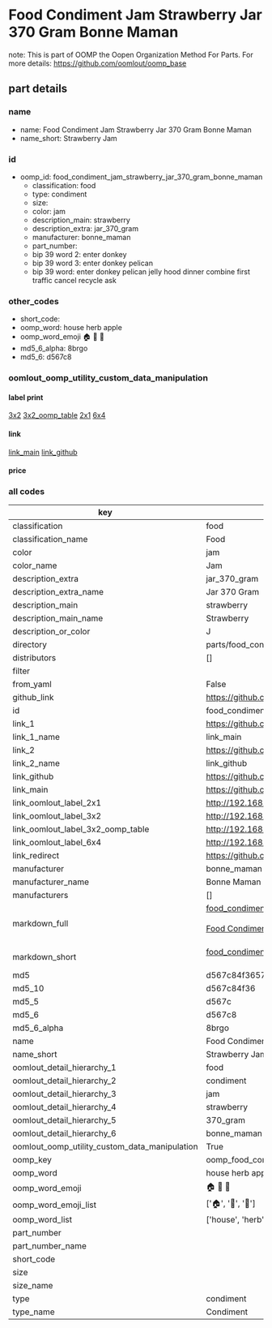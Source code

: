 # Food Condiment Jam Strawberry Jar 370 Gram Bonne Maman  

note: This is part of OOMP the Oopen Organization Method For Parts. For more details: https://github.com/oomlout/oomp_base

##  part details
  







### name
* name: Food Condiment Jam Strawberry Jar 370 Gram Bonne Maman
* name_short: Strawberry Jam
### id
* oomp_id: food_condiment_jam_strawberry_jar_370_gram_bonne_maman
  * classification: food
  * type: condiment
  * size: 
  * color: jam
  * description_main: strawberry
  * description_extra: jar_370_gram
  * manufacturer: bonne_maman
  * part_number: 
  * bip 39 word 2: enter donkey
  * bip 39 word 3: enter donkey pelican
  * bip 39 word: enter donkey pelican jelly hood dinner combine first traffic cancel recycle ask

### other_codes
* short_code: 
* oomp_word: house herb apple
* oomp_word_emoji :house: :herb: :apple:
* md5_6_alpha: 8brgo
* md5_6: d567c8






### oomlout_oomp_utility_custom_data_manipulation
#### label print
[3x2](http://192.168.1.245:1112/?label=oomp%208brgo)
[3x2_oomp_table](http://192.168.1.108:1112/?label=oomp%208brgo)
[2x1](http://192.168.1.242:1112/?label=oomp%208brgo)
[6x4](http://192.168.1.55:1112/?label=oomp%208brgo)    

#### link

[link_main](https://github.com/oomlout/oomlout_oomp_version_1_messy/tree/main/parts/food_condiment_jam_strawberry_jar_370_gram_bonne_maman) [link_github](https://github.com/oomlout/oomlout_oomp_version_1_messy/tree/main/parts/food_condiment_jam_strawberry_jar_370_gram_bonne_maman)                             

#### price







### all codes 
| key | value |  
| --- | --- |  
| classification | food |  
| classification_name | Food |  
| color | jam |  
| color_name | Jam |  
| description_extra | jar_370_gram |  
| description_extra_name | Jar 370 Gram |  
| description_main | strawberry |  
| description_main_name | Strawberry |  
| description_or_color | J  |  
| directory | parts/food_condiment_jam_strawberry_jar_370_gram_bonne_maman |  
| distributors | [] |  
| filter |  |  
| from_yaml | False |  
| github_link | https://github.com/oomlout/oomlout_oomp_part_src/tree/main/parts/food_condiment_jam_strawberry_jar_370_gram_bonne_maman |  
| id | food_condiment_jam_strawberry_jar_370_gram_bonne_maman |  
| link_1 | https://github.com/oomlout/oomlout_oomp_version_1_messy/tree/main/parts/food_condiment_jam_strawberry_jar_370_gram_bonne_maman |  
| link_1_name | link_main |  
| link_2 | https://github.com/oomlout/oomlout_oomp_version_1_messy/tree/main/parts/food_condiment_jam_strawberry_jar_370_gram_bonne_maman |  
| link_2_name | link_github |  
| link_github | https://github.com/oomlout/oomlout_oomp_version_1_messy/tree/main/parts/food_condiment_jam_strawberry_jar_370_gram_bonne_maman |  
| link_main | https://github.com/oomlout/oomlout_oomp_version_1_messy/tree/main/parts/food_condiment_jam_strawberry_jar_370_gram_bonne_maman |  
| link_oomlout_label_2x1 | http://192.168.1.242:1112/?label=oomp%208brgo |  
| link_oomlout_label_3x2 | http://192.168.1.245:1112/?label=oomp%208brgo |  
| link_oomlout_label_3x2_oomp_table | http://192.168.1.108:1112/?label=oomp%208brgo |  
| link_oomlout_label_6x4 | http://192.168.1.55:1112/?label=oomp%208brgo |  
| link_redirect | https://github.com/oomlout/oomlout_oomp_version_1_messy/tree/main/parts/food_condiment_jam_strawberry_jar_370_gram_bonne_maman |  
| manufacturer | bonne_maman |  
| manufacturer_name | Bonne Maman |  
| manufacturers | [] |  
| markdown_full | [food_condiment_jam_strawberry_jar_370_gram_bonne_maman](none)<br>[](none)<br>[Food Condiment Jam Strawberry Jar 370 Gram Bonne Maman](none)<br><br> |  
| markdown_short | [food_condiment_jam_strawberry_jar_370_gram_bonne_maman](none)<br><br> |  
| md5 | d567c84f365765bcf936a77d44904a5b |  
| md5_10 | d567c84f36 |  
| md5_5 | d567c |  
| md5_6 | d567c8 |  
| md5_6_alpha | 8brgo |  
| name | Food Condiment Jam Strawberry Jar 370 Gram Bonne Maman |  
| name_short | Strawberry Jam |  
| oomlout_detail_hierarchy_1 | food |  
| oomlout_detail_hierarchy_2 | condiment |  
| oomlout_detail_hierarchy_3 | jam |  
| oomlout_detail_hierarchy_4 | strawberry |  
| oomlout_detail_hierarchy_5 | 370_gram |  
| oomlout_detail_hierarchy_6 | bonne_maman |  
| oomlout_oomp_utility_custom_data_manipulation | True |  
| oomp_key | oomp_food_condiment_jam_strawberry_jar_370_gram_bonne_maman |  
| oomp_word | house herb apple |  
| oomp_word_emoji | :house: :herb: :apple: |  
| oomp_word_emoji_list | [':house:', ':herb:', ':apple:'] |  
| oomp_word_list | ['house', 'herb', 'apple'] |  
| part_number |  |  
| part_number_name |  |  
| short_code |  |  
| size |  |  
| size_name |  |  
| type | condiment |  
| type_name | Condiment |  
